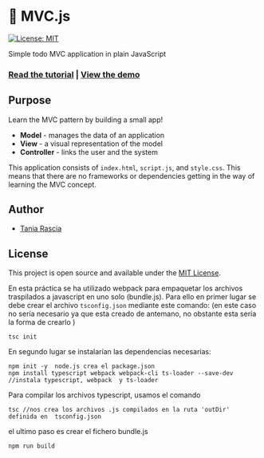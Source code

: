 # 🔱 MVC.js
[![License: MIT](https://img.shields.io/badge/License-MIT-blue.svg)](https://opensource.org/licenses/MIT)

Simple todo MVC application in plain JavaScript

### [Read the tutorial](https://www.taniarascia.com/javascript-mvc-todo-app) | [View the demo](https://taniarascia.github.io/mvc)

## Purpose

Learn the MVC pattern by building a small app!

- **Model** - manages the data of an application
- **View** - a visual representation of the model
- **Controller** - links the user and the system

This application consists of `index.html`, `script.js`, and `style.css`. This means that there are no frameworks or dependencies getting in the way of learning the MVC concept.

## Author

- [Tania Rascia](https://www.taniarascia.com)

## License

This project is open source and available under the [MIT License](LICENSE).




En esta práctica se ha utilizado webpack para empaquetar los archivos traspilados a javascript en uno solo (bundle.js). Para ello en primer lugar se debe crear el archivo ``tsconfig.json`` mediante este comando: (en este caso no sería necesario ya que esta creado de antemano, no obstante esta sería la forma de crearlo )


```
tsc init 
```

En segundo lugar se instalarían las dependencias necesarias:

```
npm init -y  node.js crea el package.json
npm install typescript webpack webpack-cli ts-loader --save-dev //instala typescript, webpack  y ts-loader

```
Para compilar los archivos typescript, usamos el comando

```
tsc //nos crea los archivos .js compilados en la ruta 'outDir' definida en  tsconfig.json

```

el ultimo paso es crear el fichero bundle.js 

```
npm run build 

```






